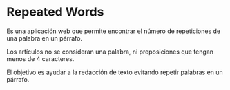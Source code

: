 # Repeated Words

Es una aplicación web que permite encontrar el número de repeticiones de una palabra en un párrafo.

Los artículos no se consideran una palabra, ni preposiciones que tengan menos de 4 caracteres.

El objetivo es ayudar a la redacción de texto evitando repetir palabras en un párrafo.

